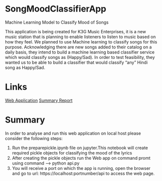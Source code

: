 # SongMoodClassifierApp

Machine Learning Model to Classify Mood of Songs

This application is being created for K3G Music Enterprises, it is a new music station that is planning to enable listeners to listen to music based on how they feel. We planned to use Machine learning to classify songs for this purpose. Acknowledging there are new songs added to their catalog on a daily basis, they intend to build a machine learning based classifier service which would classify songs as (Happy/Sad). In order to test feasibility, they wanted us to be able to build a classifier that would classify “any” Hindi song as Happy/Sad.

# Links

[Web Application](https://song-mood-pred-app.herokuapp.com/api)
[Summary Report]()

# Summary

In order to analyse and run this web application on local host please consider the following steps:
1. Run the preparepickle.ipynb file on jupyter.This notebook will create required pickle objects for classifying the mood of the lyrics
2. After creating the pickle objects run the Web app on command promt using command --> python api.py
3. You will receive a port on which the app is running, open the browser and go to url: https://localhost:portnumber/api to access the web page.
